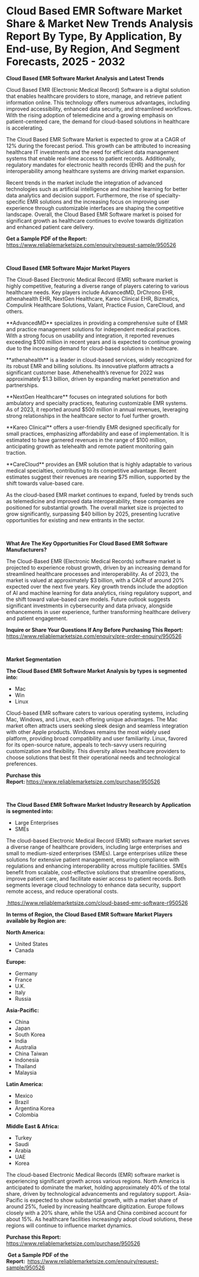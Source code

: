 <p><h1>Cloud Based EMR Software Market Share & Market New Trends Analysis Report By Type, By Application, By End-use, By Region, And Segment Forecasts, 2025 - 2032</h1></p><p><strong>Cloud Based EMR Software Market Analysis and Latest Trends</strong></p>
<p><p>Cloud Based EMR (Electronic Medical Record) Software is a digital solution that enables healthcare providers to store, manage, and retrieve patient information online. This technology offers numerous advantages, including improved accessibility, enhanced data security, and streamlined workflows. With the rising adoption of telemedicine and a growing emphasis on patient-centered care, the demand for cloud-based solutions in healthcare is accelerating.</p><p>The Cloud Based EMR Software Market is expected to grow at a CAGR of 12% during the forecast period. This growth can be attributed to increasing healthcare IT investments and the need for efficient data management systems that enable real-time access to patient records. Additionally, regulatory mandates for electronic health records (EHR) and the push for interoperability among healthcare systems are driving market expansion.</p><p>Recent trends in the market include the integration of advanced technologies such as artificial intelligence and machine learning for better data analytics and decision support. Furthermore, the rise of specialty-specific EMR solutions and the increasing focus on improving user experience through customizable interfaces are shaping the competitive landscape. Overall, the Cloud Based EMR Software market is poised for significant growth as healthcare continues to evolve towards digitization and enhanced patient care delivery.</p></p>
<p><strong>Get a Sample PDF of the Report:&nbsp;</strong> <a href="https://www.reliablemarketsize.com/enquiry/request-sample/950526?utm_campaign=3183&utm_medium=2&utm_source=Github&utm_content=ia&utm_term=17042025&utm_id=cloud-based-emr-software">https://www.reliablemarketsize.com/enquiry/request-sample/950526</a></p>
<p>&nbsp;</p>
<p><strong>Cloud Based EMR Software Major Market Players</strong></p>
<p><p>The Cloud-Based Electronic Medical Record (EMR) software market is highly competitive, featuring a diverse range of players catering to various healthcare needs. Key players include AdvancedMD, DrChrono EHR, athenahealth EHR, NextGen Healthcare, Kareo Clinical EHR, Bizmatics, Compulink Healthcare Solutions, Valant, Practice Fusion, CareCloud, and others.</p><p>**AdvancedMD** specializes in providing a comprehensive suite of EMR and practice management solutions for independent medical practices. With a strong focus on usability and integration, it reported revenues exceeding $100 million in recent years and is expected to continue growing due to the increasing demand for cloud-based solutions in healthcare.</p><p>**athenahealth** is a leader in cloud-based services, widely recognized for its robust EMR and billing solutions. Its innovative platform attracts a significant customer base. Athenehealth’s revenue for 2022 was approximately $1.3 billion, driven by expanding market penetration and partnerships.</p><p>**NextGen Healthcare** focuses on integrated solutions for both ambulatory and specialty practices, featuring customizable EMR systems. As of 2023, it reported around $500 million in annual revenues, leveraging strong relationships in the healthcare sector to fuel further growth.</p><p>**Kareo Clinical** offers a user-friendly EMR designed specifically for small practices, emphasizing affordability and ease of implementation. It is estimated to have garnered revenues in the range of $100 million, anticipating growth as telehealth and remote patient monitoring gain traction.</p><p>**CareCloud** provides an EMR solution that is highly adaptable to various medical specialties, contributing to its competitive advantage. Recent estimates suggest their revenues are nearing $75 million, supported by the shift towards value-based care.</p><p>As the cloud-based EMR market continues to expand, fueled by trends such as telemedicine and improved data interoperability, these companies are positioned for substantial growth. The overall market size is projected to grow significantly, surpassing $40 billion by 2025, presenting lucrative opportunities for existing and new entrants in the sector.</p></p>
<p>&nbsp;</p>
<p><strong>What Are The Key Opportunities For Cloud Based EMR Software Manufacturers?</strong></p>
<p><p>The Cloud-Based EMR (Electronic Medical Records) software market is projected to experience robust growth, driven by an increasing demand for streamlined healthcare processes and interoperability. As of 2023, the market is valued at approximately $3 billion, with a CAGR of around 20% expected over the next five years. Key growth trends include the adoption of AI and machine learning for data analytics, rising regulatory support, and the shift toward value-based care models. Future outlook suggests significant investments in cybersecurity and data privacy, alongside enhancements in user experience, further transforming healthcare delivery and patient engagement.</p></p>
<p><strong>Inquire or Share Your Questions If Any Before Purchasing This Report:</strong> <a href="https://www.reliablemarketsize.com/enquiry/pre-order-enquiry/950526?utm_campaign=3183&utm_medium=2&utm_source=Github&utm_content=ia&utm_term=17042025&utm_id=cloud-based-emr-software">https://www.reliablemarketsize.com/enquiry/pre-order-enquiry/950526</a></p>
<p>&nbsp;</p>
<p><strong>Market Segmentation</strong></p>
<p><strong>The Cloud Based EMR Software Market Analysis by types is segmented into:</strong></p>
<p><ul><li>Mac</li><li>Win</li><li>Linux</li></ul></p>
<p><p>Cloud-based EMR software caters to various operating systems, including Mac, Windows, and Linux, each offering unique advantages. The Mac market often attracts users seeking sleek design and seamless integration with other Apple products. Windows remains the most widely used platform, providing broad compatibility and user familiarity. Linux, favored for its open-source nature, appeals to tech-savvy users requiring customization and flexibility. This diversity allows healthcare providers to choose solutions that best fit their operational needs and technological preferences.</p></p>
<p><strong>Purchase this Report:&nbsp;</strong><a href="https://www.reliablemarketsize.com/purchase/950526?utm_campaign=3183&utm_medium=2&utm_source=Github&utm_content=ia&utm_term=17042025&utm_id=cloud-based-emr-software">https://www.reliablemarketsize.com/purchase/950526</a></p>
<p>&nbsp;</p>
<p><strong>The Cloud Based EMR Software Market Industry Research by Application is segmented into:</strong></p>
<p><ul><li>Large Enterprises</li><li>SMEs</li></ul></p>
<p><p>The cloud-based Electronic Medical Record (EMR) software market serves a diverse range of healthcare providers, including large enterprises and small to medium-sized enterprises (SMEs). Large enterprises utilize these solutions for extensive patient management, ensuring compliance with regulations and enhancing interoperability across multiple facilities. SMEs benefit from scalable, cost-effective solutions that streamline operations, improve patient care, and facilitate easier access to patient records. Both segments leverage cloud technology to enhance data security, support remote access, and reduce operational costs.</p></p>
<p><a href="https://www.reliablemarketsize.com/cloud-based-emr-software-r950526?utm_campaign=3183&utm_medium=2&utm_source=Github&utm_content=ia&utm_term=17042025&utm_id=cloud-based-emr-software">&nbsp;https://www.reliablemarketsize.com/cloud-based-emr-software-r950526</a></p>
<p><strong>In terms of Region, the Cloud Based EMR Software Market Players available by Region are:</strong></p>
<p>
    <p> <strong> North America: </strong>
        <ul>
            <li>United States</li>
            <li>Canada</li>
        </ul>
        </p> 
    <p> <strong> Europe: </strong>
        <ul>
            <li>Germany</li>
            <li>France</li>
            <li>U.K.</li>
            <li>Italy</li>
            <li>Russia</li>
        </ul>
        </p> 
    <p> <strong> Asia-Pacific: </strong>
        <ul>
            <li>China</li>
            <li>Japan</li>
            <li>South Korea</li>
            <li>India</li>
            <li>Australia</li>
            <li>China Taiwan</li>
            <li>Indonesia</li>
            <li>Thailand</li>
            <li>Malaysia</li>
        </ul>
        </p> 
    <p> <strong> Latin America: </strong>
        <ul>
            <li>Mexico</li>
            <li>Brazil</li>
            <li>Argentina Korea</li>
            <li>Colombia</li>
        </ul>
        </p> 
    <p> <strong> Middle East & Africa: </strong>
        <ul>
            <li>Turkey</li>
            <li>Saudi</li>
            <li>Arabia</li>
            <li>UAE</li>
            <li>Korea</li>
        </ul>
    </p>
    </p>
<p><p>The cloud-based Electronic Medical Records (EMR) software market is experiencing significant growth across various regions. North America is anticipated to dominate the market, holding approximately 40% of the total share, driven by technological advancements and regulatory support. Asia-Pacific is expected to show substantial growth, with a market share of around 25%, fueled by increasing healthcare digitization. Europe follows closely with a 20% share, while the USA and China combined account for about 15%. As healthcare facilities increasingly adopt cloud solutions, these regions will continue to influence market dynamics.</p></p>
<p><strong>Purchase this Report: </strong><a href="https://www.reliablemarketsize.com/purchase/950526?utm_campaign=3183&utm_medium=2&utm_source=Github&utm_content=ia&utm_term=17042025&utm_id=cloud-based-emr-software">https://www.reliablemarketsize.com/purchase/950526</a></p>
<p>&nbsp;<strong>Get a Sample PDF of the Report:&nbsp;&nbsp;</strong><a href="https://www.reliablemarketsize.com/enquiry/request-sample/950526?utm_campaign=3183&utm_medium=2&utm_source=Github&utm_content=ia&utm_term=17042025&utm_id=cloud-based-emr-software">https://www.reliablemarketsize.com/enquiry/request-sample/950526</a></p>
<p><strong></strong></p>
<p><p></p><p></p><p></p></p>